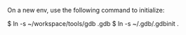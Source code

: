 
On a new env, use the following command to initialize:

$ ln -s ~/workspace/tools/gdb .gdb
$ ln -s ~/.gdb/.gdbinit .
